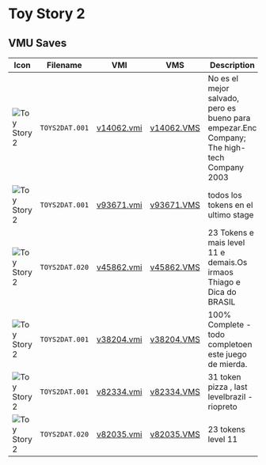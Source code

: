 # Toy Story 2

## VMU Saves

| Icon | Filename | VMI | VMS | Description |
|------|----------|-----|-----|-------------|
| ![Toy Story 2](../icons/TOYS2DAT.001.GIF) | `TOYS2DAT.001` | [v14062.vmi](v14062.vmi) | [v14062.VMS](v14062.VMS) | No es el mejor salvado, pero  es bueno para empezar.Enc Company; The high-tech Company 2003 
| ![Toy Story 2](../icons/TOYS2DAT.001.GIF) | `TOYS2DAT.001` | [v93671.vmi](v93671.vmi) | [v93671.VMS](v93671.VMS) | todos los tokens en el ultimo stage 
| ![Toy Story 2](../icons/TOYS2DAT.020.GIF) | `TOYS2DAT.020` | [v45862.vmi](v45862.vmi) | [v45862.VMS](v45862.VMS) | 23 Tokens e mais level 11 e demais.Os irmaos Thiago e Dica do BRASIL 
| ![Toy Story 2](../icons/TOYS2DAT.001.GIF) | `TOYS2DAT.001` | [v38204.vmi](v38204.vmi) | [v38204.VMS](v38204.VMS) | 100% Complete - todo completoen este juego de mierda. 
| ![Toy Story 2](../icons/TOYS2DAT.001.GIF) | `TOYS2DAT.001` | [v82334.vmi](v82334.vmi) | [v82334.VMS](v82334.VMS) | 31 token pizza , last levelbrazil - riopreto 
| ![Toy Story 2](../icons/TOYS2DAT.020.GIF) | `TOYS2DAT.020` | [v82035.vmi](v82035.vmi) | [v82035.VMS](v82035.VMS) | 23 tokens level 11 

